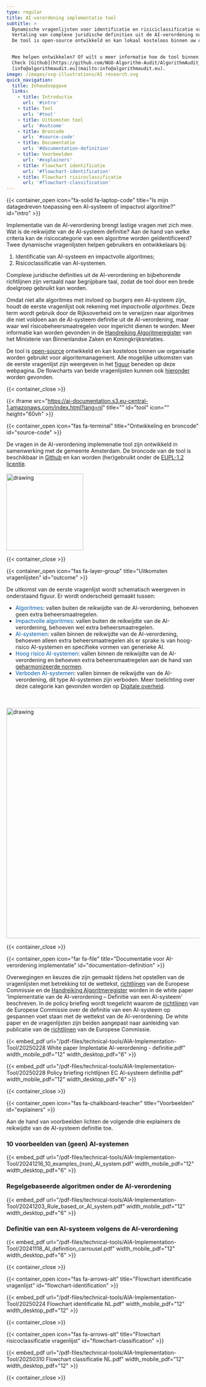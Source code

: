 ```yaml
---
type: regular
title: AI-verordening implementatie tool
subtitle: >
  Dynamische vragenlijsten voor identificatie en risiciclassificatie van AI-systemen en _impactvolle algoritmes_. 
  Vertaling van complexe juridische definities uit de AI-verordening naar begrijpbare taal. 
  De tool is open-source ontwikkeld en kan lokaal kosteloos binnen uw organisatie worden gebruikt.


  Mee helpen ontwikkelen? Of wilt u meer informatie hoe de tool binnen uw organisatie gebruikt kan worden?
  Check [Github](https://github.com/NGO-Algorithm-Audit/AlgorithmAudit_website) of benader ons via
  [info@algorithmaudit.eu](mailto:info@algorithmaudit.eu).
image: /images/svg-illustrations/AI research.svg
quick_navigation:
  title: Inhoudsopgave
  links:
    - title: Introductie
      url: '#intro'
    - title: Tool
      url: '#tool'
    - title: Uitkomsten tool
      url: '#outcome'
    - title: Broncode
      url: '#source-code'
    - title: Documentatie
      url: '#documentation-definition'
    - title: Voorbeelden
      url: '#explainers'
    - title: Flowchart identificatie
      url: '#flowchart-identification'
    - title: Flowchart risicoclassificatie
      url: '#flowchart-classification'  
---
```


{{< container_open icon="fa-solid fa-laptop-code" title="Is mijn datagedreven toepassing een AI-systeem of impactvol algoritme?" id="intro" >}}

Implementatie van de AI-verordening brengt lastige vragen met zich mee. Wat is de reikwijdte van de AI-systeem definitie? Aan de hand van welke criteria kan de risicocategorie van een algoritme worden geïdentificeerd? Twee dynamische vragenlijsten helpen gebruikers en ontwikkelaars bij:

1. Identificatie van AI-systeem en impactvolle algoritmes;
2. Risicoclassificatie van AI-systemen.

Complexe juridische definities uit de AI-verordening en bijbehorende richtlijnen zijn vertaald naar begrijpbare taal, zodat de tool door een brede doelgroep gebruikt kan worden.

Omdat niet alle algoritmes met invloed op burgers een AI-systeem zijn, houdt de eerste vragenlijst ook rekening met _impactvolle algoritmes_. Deze term wordt gebruik door de Rijksoverheid om te verwijzen naar algoritmes die niet voldoen aan de AI-systeem definitie uit de AI-verordening, maar waar wel risicobeheersmaatregelen voor ingericht dienen te worden. Meer informatie kan worden gevonden in de <a href="https://algoritmes.pleio.nl/attachment/entity/f1a35292-7ea6-4e47-93fa-b3358e9ab2e0" target="_blank">Handreiking Algoritmeregister</a> van het Ministerie van Binnenlandse Zaken en Koningkrijksrelaties.

De tool is [open-source](/nl/technical-tools/implementation-tool/#source-code) ontwikkeld en kan kosteloos binnen uw organisatie worden gebruikt voor algoritemanagement. Alle mogelijke uitkomsten van de eerste vragenlijst zijn weergeven in het [figuur](/nl/technical-tools/implementation-tool/#outcome) beneden op deze webpagina. De flowcharts van beide vragenlijsten kunnen ook [hieronder](/nl/technical-tools/implementation-tool/#flowchart-identification) worden gevonden.

{{< container_close >}}

{{< iframe src="https://ai-documentation.s3.eu-central-1.amazonaws.com/index.html?lang=nl" title="" id="tool" icon="" height="60vh" >}}

{{< container_open icon="fas fa-terminal" title="Ontwikkeling en broncode" id="source-code" >}}

De vragen in de AI-verordening implemenatie tool zijn ontwikkeld in samenwerking met de gemeente Amsterdam. De broncode van de tool is beschikbaar in <a href="https://github.com/NGO-Algorithm-Audit/AI-Act-Implementation-Tool" target="_blank">Github</a> en kan worden (her)gebruikt onder de <a href="https://eupl.eu/1.2/nl/" target="_blank">EUPL-1.2 licentie</a>. <br> <br> <img src="/images/events/Amsterdam.png" alt="drawing" width="200"/>

{{< container_close >}}

{{< container_open icon="fas fa-layer-group" title="Uitkomsten vragenlijsten" id="outcome" >}}

De uitkomst van de eerste vragenlijst wordt schematisch weergeven in onderstaand figuur. Er wordt onderscheid gemaakt tussen:

- <span style="color:#005AA7">Algoritmes</span>: vallen buiten de reikwijdte van de AI-verordening, behoeven geen extra beheersmaatregelen.
- <span style="color:#005AA7">Impactvolle algoritmes</span>: vallen buiten de reikwijdte van de AI-verordening, behoeven wel extra beheersmaatregelen.
- <span style="color:#005AA7">AI-systemen</span>: vallen binnen de reikwijdte van de AI-verordening, behoeven alleen extra beheersmaatregelen als er sprake is van hoog-risico AI-systemen en specifieke vormen van generieke AI.
- <span style="color:#005AA7">Hoog risico AI-systemen</span>: vallen binnen de reikwijdte van de AI-verordening en behoeven extra beheersmaatregelen aan de hand van [geharmonizeerde normen](/nl/knowledge-platform/standards/).
- <span style="color:#005AA7">Verboden AI-systemen</span>: vallen binnen de reikwijdte van de AI-verordening, dit type AI-systemen zijn verboden. Meer toelichting over deze categorie kan gevonden worden op <a href="https://www.digitaleoverheid.nl/achtergrondartikelen/welke-ai-praktijken-zijn-volgend-jaar-verboden/" target="_blank">Digitale overheid</a>.

<br> <br> <img src="/images/ai-act-implementation-tool/Venn diagram NL.png" alt="drawing" width="600"/>

{{< container_close >}}

{{< container_open icon="far fa-file" title="Documentatie voor AI-verordening implementatie" id="documentation-definition" >}}

Overwegingen en keuzes die zijn gemaakt tijdens het opstellen van de vragenlijsten met betrekking tot de wettekst, <a href="https://digital-strategy.ec.europa.eu/en/library/commission-publishes-guidelines-ai-system-definition-facilitate-first-ai-acts-rules-application" target="_blank">richtlijnen</a>  van de Europese Commissie en de <a href="https://algoritmes.pleio.nl/attachment/entity/f1a35292-7ea6-4e47-93fa-b3358e9ab2e0" target="_blank">Handreiking Algoritmeregister</a> worden in de white paper 'Implementatie van de AI-verordening – Definitie van een AI-systeem' beschreven. In de policy briefing wordt toegelicht waarom de <a href="https://digital-strategy.ec.europa.eu/en/library/commission-publishes-guidelines-ai-system-definition-facilitate-first-ai-acts-rules-application" target="_blank">richtlijnen</a> van de Europese Commissie over de definitie van een AI-systeem op gespannen voet staan met de wettekst van de AI-verordening. De white paper en de vragenlijsten zijn beiden aangepast naar aanleiding van publicatie van de <a href="https://digital-strategy.ec.europa.eu/en/library/commission-publishes-guidelines-ai-system-definition-facilitate-first-ai-acts-rules-application" target="_blank">richtlijnen</a> van de Europese Commissie.  

{{< embed_pdf url="/pdf-files/technical-tools/AIA-Implementation-Tool/20250228 White paper Implentatie AI-verordening - definitie.pdf" width_mobile_pdf="12" width_desktop_pdf="6" >}}

{{< embed_pdf url="/pdf-files/technical-tools/AIA-Implementation-Tool/20250228 Policy briefing richtlijnen EC AI-systeem definitie.pdf" width_mobile_pdf="12" width_desktop_pdf="6" >}}

{{< container_close >}}

{{< container_open icon="fas fa-chalkboard-teacher" title="Voorbeelden" id="explainers" >}}

Aan de hand van voorbeelden lichten de volgende drie explainers de reikwijdte van de AI-systeem definitie toe.

### 10 voorbeelden van (geen) AI-systemen

{{< embed_pdf url="/pdf-files/technical-tools/AIA-Implementation-Tool/20241216_10_examples_(non)_AI_system.pdf" width_mobile_pdf="12" width_desktop_pdf="6" >}}

### Regelgebaseerde algoritmen onder de AI-verordening

{{< embed_pdf url="/pdf-files/technical-tools/AIA-Implementation-Tool/20241203_Rule_based_or_AI_system.pdf" width_mobile_pdf="12" width_desktop_pdf="6" >}}

### Definitie van een AI-systeem volgens de AI-verordening

{{< embed_pdf url="/pdf-files/technical-tools/AIA-Implementation-Tool/20241118_AI_definition_carrousel.pdf" width_mobile_pdf="12" width_desktop_pdf="6" >}}

{{< container_close >}}

{{< container_open icon="fas fa-arrows-alt" title="Flowchart identificatie vragenlijst" id="flowchart-identification" >}}

{{< embed_pdf url="/pdf-files/technical-tools/AIA-Implementation-Tool/20250224 Flowchart identificatie NL.pdf" width_mobile_pdf="12" width_desktop_pdf="12" >}}

{{< container_close >}}

{{< container_open icon="fas fa-arrows-alt" title="Flowchart risicoclassificatie vragenlijst" id="flowchart-classification" >}}

{{< embed_pdf url="/pdf-files/technical-tools/AIA-Implementation-Tool/20250310 Flowchart classificatie NL.pdf" width_mobile_pdf="12" width_desktop_pdf="12" >}}

{{< container_close >}}